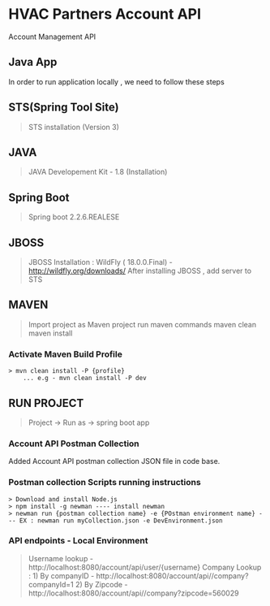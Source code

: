 # HVAC Partners Account API

Account Management API

## Java App
In order to run application locally , we need to follow these steps

## STS(Spring Tool Site)
> STS installation (Version 3)
 
## JAVA 
> JAVA Developement Kit - 1.8 (Installation)

## Spring Boot
> Spring boot 2.2.6.REALESE

## JBOSS
> JBOSS Installation : WildFly ( 18.0.0.Final) - http://wildfly.org/downloads/ 
  > After installing JBOSS , add server to STS
  
 ## MAVEN
> Import project as Maven project
> run maven commands
  > maven clean
  > maven install
  
### Activate Maven Build Profile
```
> mvn clean install -P {profile}
	... e.g - mvn clean install -P dev
```
  
## RUN PROJECT  
> Project -> Run as -> spring boot app  

### Account API Postman Collection 
Added Account API postman collection JSON file in code base.

### Postman collection Scripts running instructions
```
> Download and install Node.js
> npm install -g newman ---- install newman 
> newman run {postman collection name} -e {POstman environment name} --- EX : newman run myCollection.json -e DevEnvironment.json
`````

### API endpoints - Local Environment
> Username lookup - http://localhost:8080/account/api/user/{username}
> Company Lookup  :
                   1) By companyID -  http://localhost:8080/account/api//company?companyId=1
				   2) By Zipcode -  http://localhost:8080/account/api//company?zipcode=560029